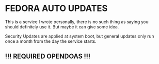 # FEDORA AUTO UPDATES
This is a service I wrote personally, there is no such thing as saying you should definitely use it. But maybe it can give some idea.

Security Updates are applied at system boot, but general updates only run once a month from the day the service starts.

## !!! REQUIRED OPENDOAS !!!
